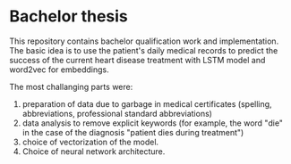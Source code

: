 # Bachelor thesis

This repository contains bachelor qualification work and implementation. The basic idea is to use the patient's daily medical records to predict the success of the current heart disease treatment with LSTM model and word2vec for embeddings.

The most challanging parts were:
1. preparation of data due to garbage in medical certificates (spelling, abbreviations, professional standard abbreviations)
2. data analysis to remove explicit keywords (for example, the word "die" in the case of the diagnosis "patient dies during treatment")
3. choice of vectorization of the model.
4. Choice of neural network architecture.
